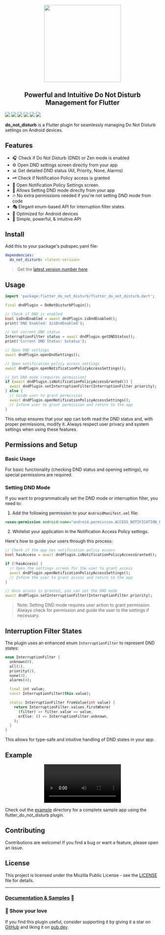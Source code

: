 <p align="center">
  <img src="https://raw.githubusercontent.com/nateshmbhat/flutter_do_not_disturb/main/.github/logo.png" width="250px">
</p>
<h2 align="center">Powerful and Intuitive Do Not Disturb Management for Flutter</h2>

[![](https://img.shields.io/pub/v/do_not_disturb)](https://pub.dev/packages/do_not_disturb)
[![](https://img.shields.io/badge/package-flutter-blue)](https://github.com/nateshmbhat/flutter_do_not_disturb)
[![](https://img.shields.io/github/license/nateshmbhat/flutter_do_not_disturb)](https://github.com/nateshmbhat/flutter_do_not_disturb)
[![](https://img.shields.io/github/languages/code-size/nateshmbhat/flutter_do_not_disturb)](https://github.com/nateshmbhat/flutter_do_not_disturb)
[![](https://img.shields.io/badge/platform-android-brightgreen)](https://github.com/nateshmbhat/flutter_do_not_disturb)
[![](https://img.shields.io/twitter/url?style=social&url=https%3A%2F%2Fgithub.com%2Fnateshmbhat%2Fflutter_do_not_disturb)](https://twitter.com/intent/tweet?text=Wow:&url=https%3A%2F%2Fgithub.com%2Fnateshmbhat%2Fflutter_do_not_disturb)

**do_not_disturb** is a Flutter plugin for seamlessly managing Do Not Disturb settings on Android devices.

## Features

- 🎧 Check if Do Not Disturb (DND) or Zen mode is enabled
- ⚙️ Open DND settings screen directly from your app
- 📊 Get detailed DND status (All, Priority, None, Alarms)
- 🗝️ Check if Notification Policy access is granted
- 🔐 Open Notification Policy Settings screen.
- 🤳 Allows Setting DND mode directly from your app
- 🔥 No extra permissions needed if you're not setting DND mode from code
- 🎭 Elegant enum-based API for interruption filter states
- 📱 Optimized for Android devices
- 💙 Simple, powerful, & intuitive API

## Install

Add this to your package's pubspec.yaml file:

```yaml
dependencies:
  do_not_disturb: <latest-version>
```

> Get the [latest version number here](https://pub.dev/packages/do_not_disturb#instal)

## Usage

```dart
import 'package:flutter_do_not_disturb/flutter_do_not_disturb.dart';

final dndPlugin = DoNotDisturbPlugin();

// Check if DND is enabled
bool isDndEnabled = await dndPlugin.isDndEnabled();
print('DND Enabled: $isDndEnabled');

// Get current DND status
InterruptionFilter status = await dndPlugin.getDNDStatus();
print('Current DND Status: $status');

// Open DND settings
await dndPlugin.openDndSettings();

// Open notification policy access settings
await dndPlugin.openNotificationPolicyAccessSettings();

// Set DND mode (requires permission)
if (await dndPlugin.isNotificationPolicyAccessGranted()) {
  await dndPlugin.setInterruptionFilter(InterruptionFilter.priority);
} else {
  // Guide user to grant permission
  await dndPlugin.openNotificationPolicyAccessSettings();
  // Inform user to grant permission and return to the app
}
```

This setup ensures that your app can both read the DND status and, with proper permissions, modify it. Always respect user privacy and system settings when using these features.

## Permissions and Setup

### Basic Usage

For basic functionality (checking DND status and opening settings), no special permissions are required.

### Setting DND Mode

If you want to programmatically set the DND mode or interruption filter, you need to:

1. Add the following permission to your `AndroidManifest.xml` file:

```xml
<uses-permission android:name="android.permission.ACCESS_NOTIFICATION_POLICY"/>
```

2. Whitelist your application in the Notification Access Policy settings.

Here's how to guide your users through this process:

```dart
// Check if the app has notification policy access
bool hasAccess = await dndPlugin.isNotificationPolicyAccessGranted();

if (!hasAccess) {
  // Open the settings screen for the user to grant access
  await dndPlugin.openNotificationPolicyAccessSettings();
  // Inform the user to grant access and return to the app
}

// Once access is granted, you can set the DND mode
await dndPlugin.setInterruptionFilter(InterruptionFilter.priority);
```

> Note: Setting DND mode requires user action to grant permission. Always check for permission and guide the user to the settings if necessary.

## Interruption Filter States

The plugin uses an enhanced enum `InterruptionFilter` to represent DND states:

```dart
enum InterruptionFilter {
  unknown(0),
  all(1),
  priority(2),
  none(3),
  alarms(4);

  final int value;
  const InterruptionFilter(this.value);

  static InterruptionFilter fromValue(int value) {
    return InterruptionFilter.values.firstWhere(
      (filter) => filter.value == value,
      orElse: () => InterruptionFilter.unknown,
    );
  }
}
```

This allows for type-safe and intuitive handling of DND states in your app.

## Example

<p align="center">
  <video src="https://raw.githubusercontent.com/nateshmbhat/flutter_do_not_disturb/main/.github/example_demo.mp4" width="250px">
</p>

Check out the [example](https://github.com/nateshmbhat/flutter_do_not_disturb/tree/master/example) directory for a complete sample app using the flutter_do_not_disturb plugin.

## Contributing

Contributions are welcome! If you find a bug or want a feature, please open an issue.

## License

This project is licensed under the Mozilla Public License - see the [LICENSE](LICENSE) file for details.

---

### [Documentation & Samples](https://pub.dev/documentation/do_not_disturb/latest/) 📖

### 💖 Show your love

If you find this plugin useful, consider supporting it by giving it a star on [GitHub](https://github.com/nateshmbhat/flutter_do_not_disturb) and liking it on [pub.dev](https://pub.dev/packages/do_not_disturb).
